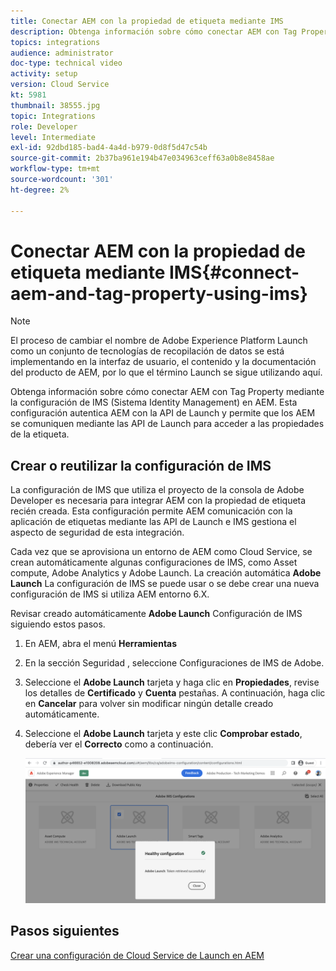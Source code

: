 ```yaml
---
title: Conectar AEM con la propiedad de etiqueta mediante IMS
description: Obtenga información sobre cómo conectar AEM con Tag Property mediante la configuración de IMS en AEM. Esta configuración autentica AEM con la API de Launch y permite que los AEM se comuniquen mediante las API de Launch para acceder a las propiedades de la etiqueta.
topics: integrations
audience: administrator
doc-type: technical video
activity: setup
version: Cloud Service
kt: 5981
thumbnail: 38555.jpg
topic: Integrations
role: Developer
level: Intermediate
exl-id: 92dbd185-bad4-4a4d-b979-0d8f5d47c54b
source-git-commit: 2b37ba961e194b47e034963ceff63a0b8e8458ae
workflow-type: tm+mt
source-wordcount: '301'
ht-degree: 2%

---
```


# Conectar AEM con la propiedad de etiqueta mediante IMS{#connect-aem-and-tag-property-using-ims}

>[!NOTE]
>
>El proceso de cambiar el nombre de Adobe Experience Platform Launch como un conjunto de tecnologías de recopilación de datos se está implementando en la interfaz de usuario, el contenido y la documentación del producto de AEM, por lo que el término Launch se sigue utilizando aquí.

Obtenga información sobre cómo conectar AEM con Tag Property mediante la configuración de IMS (Sistema Identity Management) en AEM. Esta configuración autentica AEM con la API de Launch y permite que los AEM se comuniquen mediante las API de Launch para acceder a las propiedades de la etiqueta.

## Crear o reutilizar la configuración de IMS

La configuración de IMS que utiliza el proyecto de la consola de Adobe Developer es necesaria para integrar AEM con la propiedad de etiqueta recién creada. Esta configuración permite AEM comunicación con la aplicación de etiquetas mediante las API de Launch e IMS gestiona el aspecto de seguridad de esta integración.

Cada vez que se aprovisiona un entorno de AEM como Cloud Service, se crean automáticamente algunas configuraciones de IMS, como Asset compute, Adobe Analytics y Adobe Launch. La creación automática **Adobe Launch** La configuración de IMS se puede usar o se debe crear una nueva configuración de IMS si utiliza AEM entorno 6.X.

Revisar creado automáticamente **Adobe Launch** Configuración de IMS siguiendo estos pasos.

1. En AEM, abra el menú **Herramientas**

1. En la sección Seguridad , seleccione Configuraciones de IMS de Adobe.

1. Seleccione el **Adobe Launch** tarjeta y haga clic en **Propiedades**, revise los detalles de **Certificado** y **Cuenta** pestañas. A continuación, haga clic en **Cancelar** para volver sin modificar ningún detalle creado automáticamente.

1. Seleccione el **Adobe Launch** tarjeta y este clic **Comprobar estado**, debería ver el **Correcto** como a continuación.

   ![Configuración de IMS saludable de Adobe Launch](assets/adobe-launch-healthy-ims-config.png)


## Pasos siguientes

[Crear una configuración de Cloud Service de Launch en AEM](create-aem-launch-cloud-service.md)
